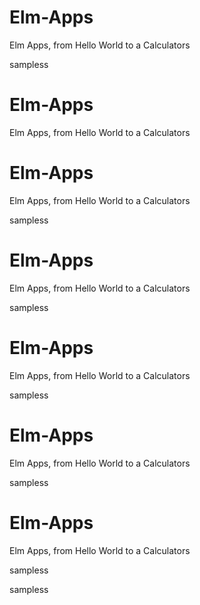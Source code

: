 # Elm-Apps
Elm Apps, from Hello World to a Calculators


sampless

# Elm-Apps
Elm Apps, from Hello World to a Calculators

# Elm-Apps
Elm Apps, from Hello World to a Calculators


sampless
# Elm-Apps
Elm Apps, from Hello World to a Calculators


sampless


# Elm-Apps
Elm Apps, from Hello World to a Calculators


sampless




# Elm-Apps
Elm Apps, from Hello World to a Calculators


sampless
# Elm-Apps
Elm Apps, from Hello World to a Calculators


sampless











sampless







